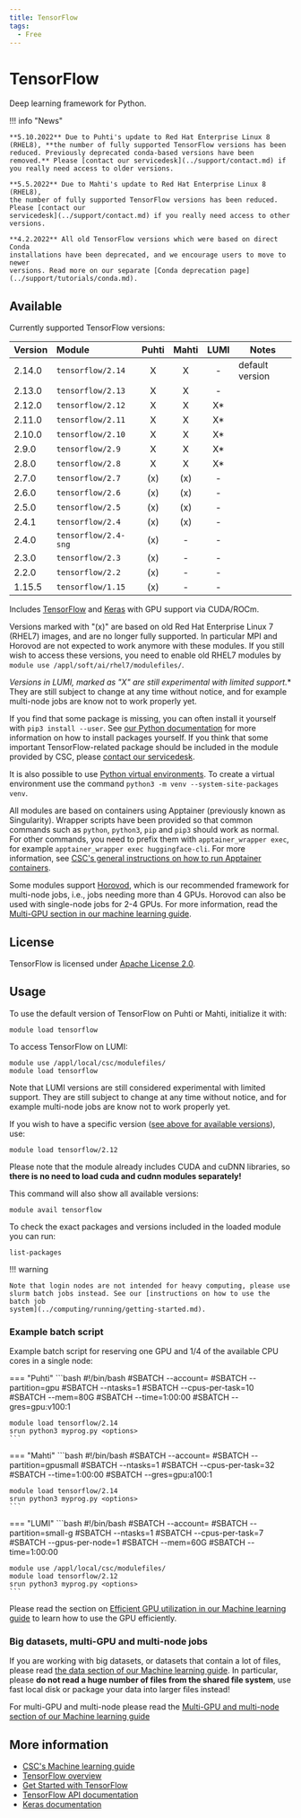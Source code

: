 ```yaml
---
title: TensorFlow
tags:
  - Free
---
```


# TensorFlow

Deep learning framework for Python.

!!! info "News"

    **5.10.2022** Due to Puhti's update to Red Hat Enterprise Linux 8
    (RHEL8), **the number of fully supported TensorFlow versions has been
    reduced. Previously deprecated conda-based versions have been
    removed.** Please [contact our servicedesk](../support/contact.md) if
    you really need access to older versions.

    **5.5.2022** Due to Mahti's update to Red Hat Enterprise Linux 8 (RHEL8),
    the number of fully supported TensorFlow versions has been reduced. Please [contact our
    servicedesk](../support/contact.md) if you really need access to other versions.

    **4.2.2022** All old TensorFlow versions which were based on direct Conda
    installations have been deprecated, and we encourage users to move to newer
    versions. Read more on our separate [Conda deprecation page](../support/tutorials/conda.md).


## Available

Currently supported TensorFlow versions:

| Version | Module               | Puhti | Mahti | LUMI | Notes           |
|:--------|:---------------------|:-----:|:-----:|:----:|-----------------|
| 2.14.0  | `tensorflow/2.14`    | X     | X     | -    | default version |
| 2.13.0  | `tensorflow/2.13`    | X     | X     | -    |                 |
| 2.12.0  | `tensorflow/2.12`    | X     | X     | X*   |                 |
| 2.11.0  | `tensorflow/2.11`    | X     | X     | X*   |                 |
| 2.10.0  | `tensorflow/2.10`    | X     | X     | X*   |                 |
| 2.9.0   | `tensorflow/2.9`     | X     | X     | X*   |                 |
| 2.8.0   | `tensorflow/2.8`     | X     | X     | X*   |                 |
| 2.7.0   | `tensorflow/2.7`     | (x)   | (x)   | -    |                 |
| 2.6.0   | `tensorflow/2.6`     | (x)   | (x)   | -    |                 |
| 2.5.0   | `tensorflow/2.5`     | (x)   | (x)   | -    |                 |
| 2.4.1   | `tensorflow/2.4`     | (x)   | (x)   | -    |                 |
| 2.4.0   | `tensorflow/2.4-sng` | (x)   | -     | -    |                 |
| 2.3.0   | `tensorflow/2.3`     | (x)   | -     | -    |                 |
| 2.2.0   | `tensorflow/2.2`     | (x)   | -     | -    |                 |
| 1.15.5  | `tensorflow/1.15`    | (x)   | -     | -    |                 |

Includes [TensorFlow](https://www.tensorflow.org/) and
[Keras](https://keras.io/) with GPU support via CUDA/ROCm.

Versions marked with "(x)" are based on old Red Hat Enterprise Linux 7
(RHEL7) images, and are no longer fully supported. In particular MPI
and Horovod are not expected to work anymore with these modules. If
you still wish to access these versions, you need to enable old RHEL7
modules by `module use /appl/soft/ai/rhel7/modulefiles/`.

**Versions in LUMI, marked as "X*" are still experimental with limited
support.** They are still subject to change at any time without notice,
and for example multi-node jobs are know not to work properly yet.

If you find that some package is missing, you can often install it yourself with
`pip3 install --user`. See [our Python
documentation](python.md#installing-python-packages-to-existing-modules) for
more information on how to install packages yourself. If you think that some
important TensorFlow-related package should be included in the module provided
by CSC, please [contact our servicedesk](../support/contact.md).

It is also possible to use [Python virtual
environments](https://packaging.python.org/en/latest/guides/installing-using-pip-and-virtual-environments/#creating-a-virtual-environment). To
create a virtual environment use the command `python3 -m venv
--system-site-packages venv`.

All modules are based on containers using Apptainer (previously known
as Singularity). Wrapper scripts have been provided so that common
commands such as `python`, `python3`, `pip` and `pip3` should work as
normal. For other commands, you need to prefix them with
`apptainer_wrapper exec`, for example `apptainer_wrapper exec
huggingface-cli`. For more information, see [CSC's general
instructions on how to run Apptainer
containers](../computing/containers/run-existing.md).

Some modules support [Horovod](https://horovod.ai/), which is our recommended
framework for multi-node jobs, i.e., jobs needing more than 4
GPUs. Horovod can also be used with single-node jobs for 2-4 GPUs. For more
information, read the [Multi-GPU section in our machine learning
guide](../support/tutorials/ml-multi.md).


## License

TensorFlow is licensed under [Apache License
2.0](https://github.com/tensorflow/tensorflow/blob/master/LICENSE).

## Usage

To use the default version of TensorFlow on Puhti or Mahti, initialize
it with:

```text
module load tensorflow
```

To access TensorFlow on LUMI:

```text
module use /appl/local/csc/modulefiles/
module load tensorflow
```

Note that LUMI versions are still considered experimental with limited
support. They are still subject to change at any time without notice,
and for example multi-node jobs are know not to work properly yet.

If you wish to have a specific version ([see above for available
versions](#available)), use:

```text
module load tensorflow/2.12
```

Please note that the module already includes CUDA and cuDNN libraries, so
**there is no need to load cuda and cudnn modules separately!**

This command will also show all available versions:

```text
module avail tensorflow
```

To check the exact packages and versions included in the loaded module you can
run:

```text
list-packages
```

!!! warning 

    Note that login nodes are not intended for heavy computing, please use
    slurm batch jobs instead. See our [instructions on how to use the batch job
    system](../computing/running/getting-started.md).

### Example batch script

Example batch script for reserving one GPU and 1/4 of the available CPU cores in
a single node:

=== "Puhti"
    ```bash
    #!/bin/bash
    #SBATCH --account=<project>
    #SBATCH --partition=gpu
    #SBATCH --ntasks=1
    #SBATCH --cpus-per-task=10
    #SBATCH --mem=80G
    #SBATCH --time=1:00:00
    #SBATCH --gres=gpu:v100:1
    
    module load tensorflow/2.14
    srun python3 myprog.py <options>
    ```
    
=== "Mahti"
    ```bash
    #!/bin/bash
    #SBATCH --account=<project>
    #SBATCH --partition=gpusmall
    #SBATCH --ntasks=1
    #SBATCH --cpus-per-task=32
    #SBATCH --time=1:00:00
    #SBATCH --gres=gpu:a100:1
    
    module load tensorflow/2.14
    srun python3 myprog.py <options>
    ```

=== "LUMI"
    ```bash
    #!/bin/bash
    #SBATCH --account=<project>
    #SBATCH --partition=small-g
    #SBATCH --ntasks=1
    #SBATCH --cpus-per-task=7
    #SBATCH --gpus-per-node=1
    #SBATCH --mem=60G
    #SBATCH --time=1:00:00
    
    module use /appl/local/csc/modulefiles/
    module load tensorflow/2.12
    srun python3 myprog.py <options>
    ```

Please read the section on [Efficient GPU utilization in our Machine
learning guide](../support/tutorials/gpu-ml.md) to learn how to use
the GPU efficiently.


### Big datasets, multi-GPU and multi-node jobs

If you are working with big datasets, or datasets that contain a lot
of files, please read [the data section of our Machine learning
guide](../support/tutorials/ml-data.md). In particular, please **do
not read a huge number of files from the shared file system**, use
fast local disk or package your data into larger files instead!

For multi-GPU and multi-node please read the [Multi-GPU and multi-node
section of our Machine learning
guide](../support/tutorials/ml-multi.md)


## More information

- [CSC's Machine learning guide](../support/tutorials/ml-guide.md)
- [TensorFlow overview](https://www.tensorflow.org/overview/)
- [Get Started with TensorFlow](https://www.tensorflow.org/tutorials)
- [TensorFlow API documentation](https://www.tensorflow.org/api_docs/python/tf)
- [Keras documentation](https://keras.io/)
